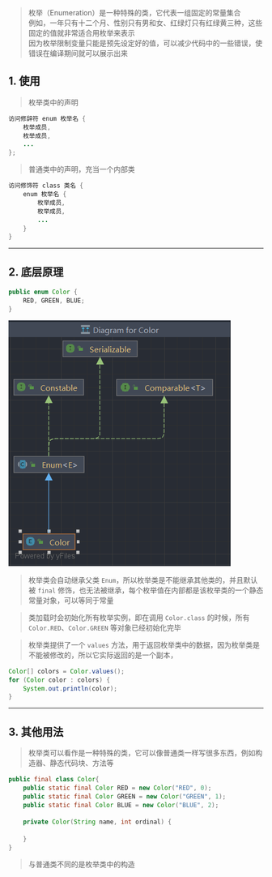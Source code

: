 
>枚举（Enumeration）是一种特殊的类，它代表一组固定的常量集合  
>例如，一年只有十二个月、性别只有男和女、红绿灯只有红绿黄三种，这些固定的值就非常适合用枚举来表示  
>因为枚举限制变量只能是预先设定好的值，可以减少代码中的一些错误，使错误在编译期间就可以展示出来

## 1. 使用

>枚举类中的声明

```java
访问修辞符 enum 枚举名 {
    枚举成员,
    枚举成员,
    ...
};
```

>普通类中的声明，充当一个内部类

```java
访问修饰符 class 类名 {
    enum 枚举名 {
        枚举成员,
        枚举成员,
        ...
    }
}
```

****
## 2. 底层原理

```java
public enum Color {
    RED, GREEN, BLUE;
}
```

![](images/枚举类型/file-20250424142814.png)

>枚举类会自动继承父类 `Enum`，所以枚举类是不能继承其他类的，并且默认被 `final` 修饰，也无法被继承，每个枚举值在内部都是该枚举类的一个静态常量对象，可以等同于常量

>类加载时会初始化所有枚举实例，即在调用 `Color.class` 的时候，所有 `Color.RED`、`Color.GREEN` 等对象已经初始化完毕

>枚举类提供了一个 `values` 方法，用于返回枚举类中的数据，因为枚举类是不能被修改的，所以它实际返回的是一个副本，

```java
Color[] colors = Color.values();  
for (Color color : colors) {  
    System.out.println(color);  
}
```

****
## 3. 其他用法

>枚举类可以看作是一种特殊的类，它可以像普通类一样写很多东西，例如构造器、静态代码块、方法等

```java
public final class Color{  
    public static final Color RED = new Color("RED", 0);  
    public static final Color GREEN = new Color("GREEN", 1);  
    public static final Color BLUE = new Color("BLUE", 2);  
  
    private Color(String name, int ordinal) {  
  
    }
}
```

>与普通类不同的是枚举类中的构造